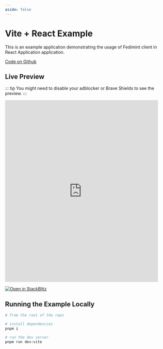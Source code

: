 ```yaml
---
aside: false
---
```


# Vite + React Example

This is an example application demonstrating the usage of Fedimint client in React Application application.

[Code on Github](https://github.com/fedimint/fedimint-web-sdk/tree/main/examples/bare-js)

## Live Preview

::: tip
You might need to disable your adblocker or Brave Shields to see the preview.
:::

<iframe src="https://stackblitz.com/github/fedimint/fedimint-web-sdk/tree/main/examples/vite-core?embed=1&file=src%2FApp.tsx" style="width: 100%; height: 600px; border: 0;"></iframe>

[![Open in StackBlitz](https://developer.stackblitz.com/img/open_in_stackblitz.svg)](https://stackblitz.com/github/fedimint/fedimint-web-sdk/tree/main/examples/vite-core)

## Running the Example Locally

```bash
# from the root of the repo

# install dependencies
pnpm i

# run the dev server
pnpm run dev:vite
```
